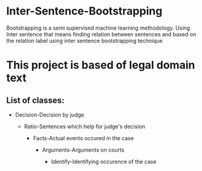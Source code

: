# Inter-Sentence-Bootstrapping
Bootstrapping is  a semi supervised machine learning methodology. Using Inter sentence that means finding relation between sentences and based on the relation label using inter sentence bootstrapping technique 
# This project is based of legal domain text
## List of classes:
<ul><li>Decision-Decision by judge</li>
  <ul><li>Ratio-Sentences which help for judge's decision</li>
    <ul><li>Facts-Actual events occured in the case</li>
      <ul><li>Arguments-Arguments on courts</li>
        <ul><li>Identify-Identifying occurence of the case</li></ul>

